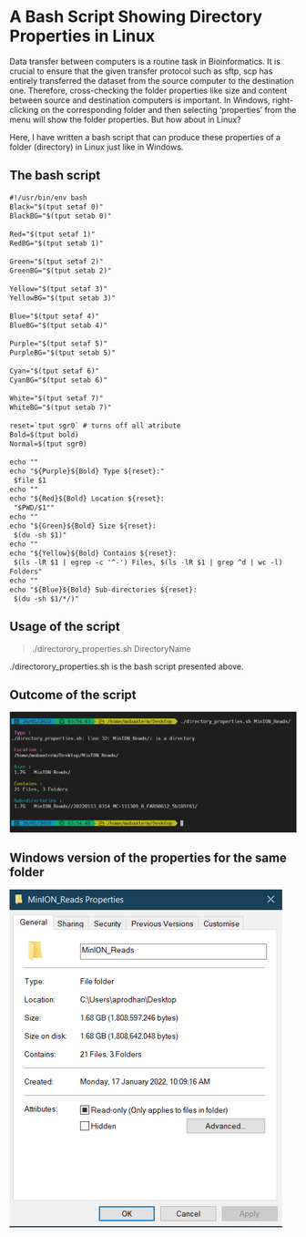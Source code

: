 # **A Bash Script Showing Directory Properties in Linux** <br />


Data transfer between computers is a routine task in Bioinformatics. It is crucial to ensure that the given transfer protocol such as sftp, scp has entirely transferred the dataset from the source computer to the destination one. Therefore, cross-checking the folder properties like size and content between source and destination computers is important. In Windows, right-clicking on the corresponding folder and then selecting ‘properties’ from the menu will show the folder properties. But how about in Linux? 

Here, I have written a bash script that can produce these properties of a folder (directory) in Linux just like in Windows.



## **The bash script**


```
#!/usr/bin/env bash
Black="$(tput setaf 0)"
BlackBG="$(tput setab 0)"

Red="$(tput setaf 1)"
RedBG="$(tput setab 1)"

Green="$(tput setaf 2)"
GreenBG="$(tput setab 2)"

Yellow="$(tput setaf 3)"
YellowBG="$(tput setab 3)"

Blue="$(tput setaf 4)"
BlueBG="$(tput setab 4)"

Purple="$(tput setaf 5)"
PurpleBG="$(tput setab 5)"

Cyan="$(tput setaf 6)"
CyanBG="$(tput setab 6)"

White="$(tput setaf 7)"
WhiteBG="$(tput setab 7)"

reset=`tput sgr0` # turns off all atribute
Bold=$(tput bold)
Normal=$(tput sgr0)

echo ""
echo "${Purple}${Bold} Type ${reset}:" 
 $file $1
echo "" 
echo "${Red}${Bold} Location ${reset}:
 "$PWD/$1"" 
echo "" 
echo "${Green}${Bold} Size ${reset}: 
 $(du -sh $1)"
echo "" 
echo "${Yellow}${Bold} Contains ${reset}: 
 $(ls -lR $1 | egrep -c '^-') Files, $(ls -lR $1 | grep ^d | wc -l) Folders"
echo ""
echo "${Blue}${Bold} Sub-directories ${reset}: 
 $(du -sh $1/*/)"
```


## **Usage of the script**


> ./directorory_properties.sh DirectoryName
 
./directorory_properties.sh is the bash script presented above. 


## **Outcome of the script**


![alt text](https://github.com/asadprodhan/A-Bash-Script-Showing-Directory-Properties-in-Linux/blob/main/Linux_Directory_Properties.PNG)


## **Windows version of the properties for the same folder**


![alt text](https://github.com/asadprodhan/A-Bash-Script-Showing-Directory-Properties-in-Linux/blob/main/Windows_Folder_Properties.PNG)


